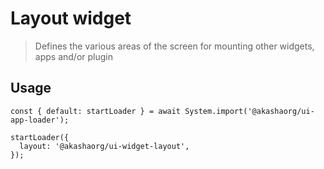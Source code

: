 # Layout widget

> Defines the various areas of the screen for mounting other widgets, apps and/or plugin

## Usage

```tsx
const { default: startLoader } = await System.import('@akashaorg/ui-app-loader');

startLoader({
  layout: '@akashaorg/ui-widget-layout',
});

```
